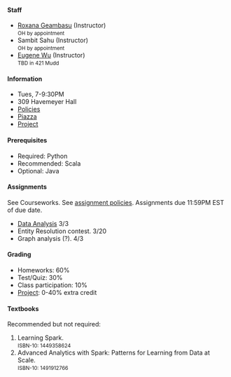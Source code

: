 #### Staff

* [Roxana Geambasu](https://roxanageambasu.github.io) (Instructor)   
  <small>OH by appointment</small>
* Sambit Sahu (Instructor)   
  <small>OH by appointment</small>
* [Eugene Wu](http://www.eugenewu.net) (Instructor)   
  <small>TBD in 421 Mudd</small>

#### Information

* Tues, 7-9:30PM 
* 309 Havemeyer Hall
* [Policies](./policies)
* [Piazza](https://piazza.com/class/jaoof456l5c4xm)
* [Project](./project)


#### Prerequisites

* Required: Python
* Recommended: Scala 
* Optional: Java

#### Assignments

See Courseworks.  See [assignment policies](./policies).  Assignments due 11:59PM EST of due date.

* [Data Analysis](https://www.instabase.com/Aligator/4121_csds_hw_public/fs/Instabase%20Drive/HW3/)  3/3
* Entity Resolution contest.  3/20
* Graph analysis (?).  4/3




#### Grading

* Homeworks: 60% 
* Test/Quiz: 30%
* Class participation: 10%
* [Project](./project): 0-40% extra credit





#### Textbooks

Recommended but not required:

1. Learning Spark.    
<small>ISBN-10: 1449358624</small>
2. Advanced Analytics with Spark: Patterns for Learning from Data at Scale.  
<small>ISBN-10: 1491912766</small>


